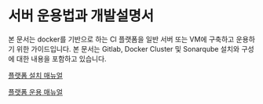 # 서버 운용법과 개발설명서

본 문서는 docker를 기반으로 하는 CI 플랫폼을 일반 서버 또는 VM에 구축하고 운용하기 위한 가이드입니다. 
본 문서는 Gitlab, Docker Cluster 및 Sonarqube 설치와 구성에 대한 내용을 포함하고 있습니다.

[플랫폼 설치 매뉴얼](docs/install.md)

[플랫폼 운용 매뉴얼](docs/userguide.md)

